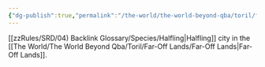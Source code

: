 ```yaml
---
{"dg-publish":true,"permalink":"/the-world/the-world-beyond-qba/toril/far-off-lands/beluir/"}
---
```


[[zzRules/SRD/04) Backlink Glossary/Species/Halfling\|Halfling]] city in the [[The World/The World Beyond Qba/Toril/Far-Off Lands/Far-Off Lands\|Far-Off Lands]].
